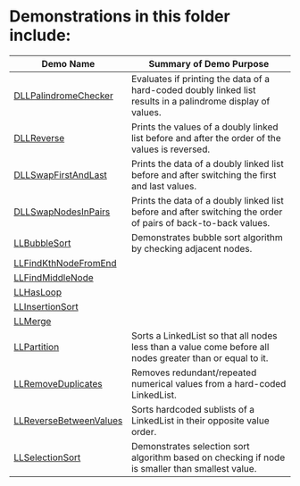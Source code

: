 # Demonstrations in this folder include:
  
| Demo Name | Summary of Demo Purpose |  
| ---------- | ---------- |  
| [DLLPalindromeChecker](https://github.com/chaseofthejungle/java-data-structure-leetcode-interview-questions/tree/main/lists/DLLPalindromeChecker) | Evaluates if printing the data of a hard-coded doubly linked list results in a palindrome display of values. |  
| [DLLReverse](https://github.com/chaseofthejungle/java-data-structure-leetcode-interview-questions/tree/main/lists/DLLReverse) | Prints the values of a doubly linked list before and after the order of the values is reversed. |  
| [DLLSwapFirstAndLast](https://github.com/chaseofthejungle/java-data-structure-leetcode-interview-questions/tree/main/lists/DLLSwapFirstAndLast) | Prints the data of a doubly linked list before and after switching the first and last values. |  
| [DLLSwapNodesInPairs](https://github.com/chaseofthejungle/java-data-structure-leetcode-interview-questions/tree/main/lists/DLLSwapNodesInPairs) | Prints the data of a doubly linked list before and after switching the order of pairs of back-to-back values. |  
| [LLBubbleSort](https://github.com/chaseofthejungle/java-data-structure-leetcode-interview-questions/tree/main/lists/LLBubbleSort) | Demonstrates bubble sort algorithm by checking adjacent nodes. |  
| [LLFindKthNodeFromEnd](https://github.com/chaseofthejungle/java-data-structure-leetcode-interview-questions/tree/main/lists/LLFindKthNodeFromEnd) | |  
| [LLFindMiddleNode](https://github.com/chaseofthejungle/java-data-structure-leetcode-interview-questions/tree/main/lists/LLFindMiddleNode) | |  
| [LLHasLoop](https://github.com/chaseofthejungle/java-data-structure-leetcode-interview-questions/tree/main/lists/LLHasLoop) | |  
| [LLInsertionSort](https://github.com/chaseofthejungle/java-data-structure-leetcode-interview-questions/tree/main/lists/LLInsertionSort) | |  
| [LLMerge](https://github.com/chaseofthejungle/java-data-structure-leetcode-interview-questions/tree/main/lists/LLMerge) | |  
| [LLPartition](https://github.com/chaseofthejungle/java-data-structure-leetcode-interview-questions/tree/main/lists/LLPartition) | Sorts a LinkedList so that all nodes less than a value come before all nodes greater than or equal to it.|  
| [LLRemoveDuplicates](https://github.com/chaseofthejungle/java-data-structure-leetcode-interview-questions/tree/main/lists/LLRemoveDuplicates) | Removes redundant/repeated numerical values from a hard-coded LinkedList. |  
| [LLReverseBetweenValues](https://github.com/chaseofthejungle/java-data-structure-leetcode-interview-questions/tree/main/lists/LLReverseBetweenValues) | Sorts hardcoded sublists of a LinkedList in their opposite value order. |  
| [LLSelectionSort](https://github.com/chaseofthejungle/java-data-structure-leetcode-interview-questions/tree/main/lists/LLSelectionSort) | Demonstrates selection sort algorithm based on checking if node is smaller than smallest value. |  
